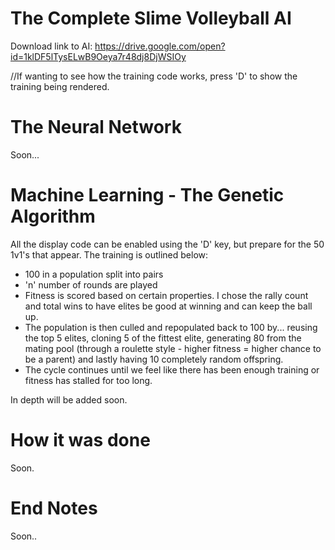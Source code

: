 # The Complete Slime Volleyball AI
Download link to AI: https://drive.google.com/open?id=1klDF5lTysELwB9Oeya7r48dj8DjWSIOy

//If wanting to see how the training code works, press 'D' to show the training being rendered.

# The Neural Network
Soon...

# Machine Learning - The Genetic Algorithm
All the display code can be enabled using the 'D' key, but prepare for the 50 1v1's that appear.
The training is outlined below:
  - 100 in a population split into pairs 
  - 'n' number of rounds are played
  - Fitness is scored based on certain properties. I chose the rally count and total wins to have elites be good at winning and can keep the ball up.
  - The population is then culled and repopulated back to 100 by... reusing the top 5 elites, cloning 5 of the fittest elite, generating 80 from the mating pool (through a roulette style - higher fitness = higher chance to be a parent) and lastly having 10 completely random offspring.
  - The cycle continues until we feel like there has been enough training or fitness has stalled for too long.
  
  In depth will be added soon.
  
# How it was done
Soon.

# End Notes
Soon..
